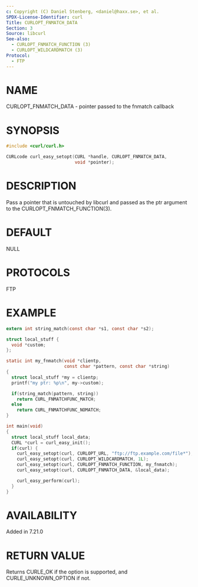 ```yaml
---
c: Copyright (C) Daniel Stenberg, <daniel@haxx.se>, et al.
SPDX-License-Identifier: curl
Title: CURLOPT_FNMATCH_DATA
Section: 3
Source: libcurl
See-also:
  - CURLOPT_FNMATCH_FUNCTION (3)
  - CURLOPT_WILDCARDMATCH (3)
Protocol:
  - FTP
---
```


# NAME

CURLOPT_FNMATCH_DATA - pointer passed to the fnmatch callback

# SYNOPSIS

~~~c
#include <curl/curl.h>

CURLcode curl_easy_setopt(CURL *handle, CURLOPT_FNMATCH_DATA,
                          void *pointer);
~~~

# DESCRIPTION

Pass a pointer that is untouched by libcurl and passed as the ptr argument to
the CURLOPT_FNMATCH_FUNCTION(3).

# DEFAULT

NULL

# PROTOCOLS

FTP

# EXAMPLE

~~~c
extern int string_match(const char *s1, const char *s2);

struct local_stuff {
  void *custom;
};

static int my_fnmatch(void *clientp,
                      const char *pattern, const char *string)
{
  struct local_stuff *my = clientp;
  printf("my ptr: %p\n", my->custom);

  if(string_match(pattern, string))
    return CURL_FNMATCHFUNC_MATCH;
  else
    return CURL_FNMATCHFUNC_NOMATCH;
}

int main(void)
{
  struct local_stuff local_data;
  CURL *curl = curl_easy_init();
  if(curl) {
    curl_easy_setopt(curl, CURLOPT_URL, "ftp://ftp.example.com/file*");
    curl_easy_setopt(curl, CURLOPT_WILDCARDMATCH, 1L);
    curl_easy_setopt(curl, CURLOPT_FNMATCH_FUNCTION, my_fnmatch);
    curl_easy_setopt(curl, CURLOPT_FNMATCH_DATA, &local_data);

    curl_easy_perform(curl);
  }
}
~~~

# AVAILABILITY

Added in 7.21.0

# RETURN VALUE

Returns CURLE_OK if the option is supported, and CURLE_UNKNOWN_OPTION if not.
